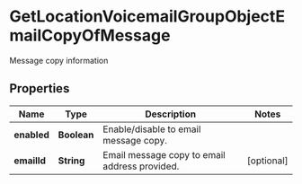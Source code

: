

# GetLocationVoicemailGroupObjectEmailCopyOfMessage

Message copy information

## Properties

| Name | Type | Description | Notes |
|------------ | ------------- | ------------- | -------------|
|**enabled** | **Boolean** | Enable/disable to email message copy. |  |
|**emailId** | **String** | Email message copy to email address provided. |  [optional] |



